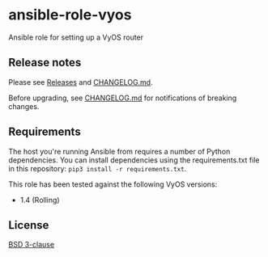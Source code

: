 # ansible-role-vyos

Ansible role for setting up a VyOS router

## Release notes

Please see [Releases](https://github.com/bjw-s/ansible-role-vyos/releases)
and [CHANGELOG.md](CHANGELOG.md).

Before upgrading, see [CHANGELOG.md](CHANGELOG.md) for notifications of breaking
changes.

## Requirements

The host you're running Ansible from requires a number of Python dependencies.
You can install dependencies using the requirements.txt file in this repository:
`pip3 install -r requirements.txt`.

This role has been tested against the following VyOS versions:

  - 1.4 (Rolling)

## License

[BSD 3-clause](LICENSE.txt)
